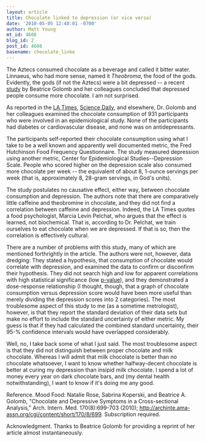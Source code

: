 ```yaml
---
layout: article
title: Chocolate linked to depression (or vice versa)
date: '2010-05-05 12:48:01 -0700'
author: Matt Young
mt_id: 4608
blog_id: 2
post_id: 4608
basename: chocolate_linke
---
```

The Aztecs consumed chocolate as a beverage and called it bitter water. Linnaeus, who had more sense, named it _Theobroma_, the food of the gods. Evidently, the gods (if not the Aztecs) were a bit depressed -- a recent [study](http://archinte.ama-assn.org/cgi/content/short/170/8/699) by Beatrice Golomb and her colleagues concluded that depressed people consume more chocolate. I am not surprised.

As reported in the [LA Times](http://articles.latimes.com/2010/apr/27/science/la-sci-chocolate-20100427), [Science Daily](http://www.sciencedaily.com/releases/2010/04/100426181716.htm), and elsewhere, Dr. Golomb and her colleagues examined the chocolate consumption of 931 participants who were involved in an epidemiological study. None of the participants had diabetes or cardiovascular disease, and none was on antidepressants.

The participants self-reported their chocolate consumption using what I take to be a well known and apparently well documented metric, the Fred Hutchinson Food Frequency Questionnaire.  The study measured depression using another metric, Center for Epidemiological Studies--Depression Scale. People who scored higher on the depression scale also consumed more chocolate per week -- the equivalent of about 8, 1-ounce servings per week (that is, approximately 8, 28-gram servings, in God's units).

The study postulates no causative effect, either way, between chocolate consumption and depression.  The authors note that there are comparatively little caffeine and theobromine in chocolate, and they did not find a correlation between caffeine and depression. Indeed, the LA Times quotes a food psychologist, Marcia Levin Pelchat, who argues that the effect is learned, not biochemical.  That is, according to Dr. Pelchat, we train ourselves to eat chocolate when we are depressed. If that is so, then the correlation is effectively cultural.

There are a number of problems with this study, many of which are mentioned forthrightly in the article. The authors were not, however, data dredging: They stated a hypothesis, that consumption of chocolate would correlate with depression, and examined the data to confirm or disconfirm their hypothesis. They did not search high and low for apparent correlations with high statistical significance (low [p-value](http://en.wikipedia.org/wiki/P-value)), and they demonstrated a dose-response relationship (I thought, though, that a graph of chocolate consumption versus depression score would have been more useful than merely dividing the depression scores into 2 categories).  The most troublesome aspect of this study to me (as a sometime metrologist), however, is that they report the standard deviation of their data sets but make no effort to include the standard uncertainty of either metric. My guess is that if they had calculated the combined standard uncertainty, their 95-% confidence intervals would have overlapped considerably. 

Well, no, I take back some of what I just said. The most troublesome aspect is that they did not distinguish between proper chocolate and milk chocolate. Whereas I will admit that milk chocolate is better than no chocolate whatsoever, I want to know whether halfway-decent chocolate is better at curing my depression than insipid milk chocolate. I spend a lot of money every year on dark chocolate bars, and (my dental health notwithstanding), I want to know if it's doing me any good.

Reference. Mood Food: Natalie Rose, Sabrina Koperski, and Beatrice A. Golomb, "Chocolate and Depressive Symptoms in a Cross-sectional Analysis," Arch. Intern. Med. 170(8):699-703 (2010); http://archinte.ama-assn.org/cgi/content/short/170/8/699. Subscription required.

Acknowledgment. Thanks to Beatrice Golomb for providing a reprint of her article almost instantaneously.
